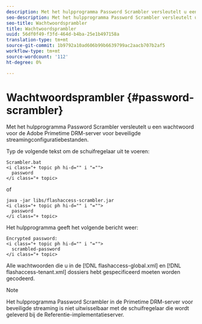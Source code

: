 ```yaml
---
description: Met het hulpprogramma Password Scrambler versleutelt u een wachtwoord voor de Adobe Primetime DRM-server voor beveiligde streamingconfiguratiebestanden.
seo-description: Met het hulpprogramma Password Scrambler versleutelt u een wachtwoord voor de Adobe Primetime DRM-server voor beveiligde streamingconfiguratiebestanden.
seo-title: Wachtwoordsprambler
title: Wachtwoordsprambler
uuid: 56df0f49-f3fd-464d-b4ba-25e1b497158a
translation-type: tm+mt
source-git-commit: 1b9792a10ad606b99b6639799ac2aacb707b2af5
workflow-type: tm+mt
source-wordcount: '112'
ht-degree: 0%

---
```



# Wachtwoordsprambler {#password-scrambler}

Met het hulpprogramma Password Scrambler versleutelt u een wachtwoord voor de Adobe Primetime DRM-server voor beveiligde streamingconfiguratiebestanden.

Typ de volgende tekst om de schuifregelaar uit te voeren:

```
Scrambler.bat  
<i class="+ topic ph hi-d="" i "="">
  password 
</i class="+ topic>
```

of

```
java -jar libs/flashaccess-scrambler.jar  
<i class="+ topic ph hi-d="" i "="">
  password  
</i class="+ topic>
```

Het hulpprogramma geeft het volgende bericht weer:

```
Encrypted password:  
<i class="+ topic ph hi-d="" i "="">
  scrambled-password 
</i class="+ topic>
```

Alle wachtwoorden die u in de [!DNL flashaccess-global.xml] en [!DNL flashaccess-tenant.xml] dossiers hebt gespecificeerd moeten worden gecodeerd.

>[!NOTE]
>
>Het hulpprogramma Password Scrambler in de Primetime DRM-server voor beveiligde streaming is niet uitwisselbaar met de schuifregelaar die wordt geleverd bij de Referentie-implementatieserver.